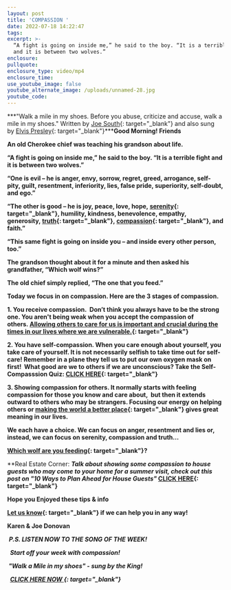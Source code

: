 ```yaml
---
layout: post
title: 'COMPASSION '
date: 2022-07-18 14:22:47
tags:
excerpt: >-
  “A fight is going on inside me,” he said to the boy. “It is a terrible fight
  and it is between two wolves.”
enclosure:
pullquote:
enclosure_type: video/mp4
enclosure_time:
use_youtube_image: false
youtube_alternate_image: /uploads/unnamed-28.jpg
youtube_code:
---
```

***"Walk a mile in my shoes. Before you abuse, criticize and accuse, walk a mile in my shoes." Written by&nbsp;[Joe South](https://t.e2ma.net/click/klrqtg/sbltq1c/o0hcdq){: target="_blank"}&nbsp;and also sung by&nbsp;[Elvis Presley](https://t.e2ma.net/click/klrqtg/sbltq1c/4sicdq){: target="_blank"}*****Good Morning\! Friends**

**An old Cherokee chief was teaching his grandson about life.**

**“A fight is going on inside me,” he said to the boy. “It is a terrible fight and it is between two wolves.”**

**“One is evil – he is anger, envy, sorrow, regret, greed, arrogance, self-pity, guilt, resentment, inferiority, lies, false pride, superiority, self-doubt, and ego.”**

**“The other is good – he is joy, peace, love, hope,&nbsp;[serenity](https://t.e2ma.net/click/klrqtg/sbltq1c/kljcdq){: target="_blank"}, humility, kindness, benevolence, empathy, generosity,&nbsp;[truth](https://t.e2ma.net/click/klrqtg/sbltq1c/0dkcdq){: target="_blank"},&nbsp;[compassion](https://t.e2ma.net/click/klrqtg/sbltq1c/g6kcdq){: target="_blank"}, and faith.”**

**“This same fight is going on inside you – and inside every other person, too.”**

**The grandson thought about it for a minute and then asked his grandfather, “Which wolf wins?”**

**The old chief simply replied, “The one that you feed.”**

**Today we focus in on compassion. Here are the 3 stages of compassion.&nbsp;**

**1\. You receive compassion.&nbsp; Don’t think you always have to be the strong one. You aren't being weak when you accept the compassion of others.&nbsp;[Allowing others to care for us is important and crucial during the times in our lives where we are vulnerable.](https://t.e2ma.net/click/klrqtg/sbltq1c/wylcdq){: target="_blank"}**

**2\. You have self-compassion. When you care enough about yourself, you take care of yourself. It is not necessarily selfish to take time out for self-care\! Remember in a plane they tell us to put our own oxygen mask on first\! &nbsp;What good are we to others if we are unconscious? Take the Self-Compasssion Quiz:&nbsp;[CLICK HERE](https://t.e2ma.net/click/klrqtg/sbltq1c/crmcdq){: target="_blank"}**

**3\. Showing compassion for others. It normally starts with feeling compassion for those you know and care about,&nbsp; but then it extends outward to others who may be strangers. Focusing our energy on helping others or&nbsp;[making the world a better place](https://t.e2ma.net/click/klrqtg/sbltq1c/sjncdq){: target="_blank"}&nbsp;gives great meaning in our lives.**

**We each have a choice. We can focus on anger, resentment and lies or, instead, we can focus on serenity, compassion and truth…**

**[Which wolf are you feeding](https://t.e2ma.net/click/klrqtg/sbltq1c/8bocdq){: target="_blank"}?&nbsp;**

**Real Estate Corner:&nbsp;****Talk about showing some compassion to house guests who may come to your home for a summer visit, check out this post on&nbsp;*"10 Ways to Plan Ahead for House Guests"*&nbsp;[CLICK HERE](https://t.e2ma.net/click/klrqtg/sbltq1c/o4ocdq){: target="_blank"}**

**Hope you Enjoyed these tips & info**

**[Let us know](https://t.e2ma.net/click/klrqtg/sbltq1c/4wpcdq){: target="_blank"}&nbsp;if we can help you in any way\!&nbsp;**

**Karen & Joe Donovan&nbsp;**

&nbsp;***P.S. LISTEN NOW TO THE SONG OF THE WEEK\!***

***&nbsp; Start off your week with compassion\!***

***&nbsp;"Walk a Mile in my shoes" - sung by the King\!***

***&nbsp;&nbsp;[CLICK HERE NOW&nbsp;](https://t.e2ma.net/click/klrqtg/sbltq1c/kpqcdq){: target="_blank"}&nbsp;&nbsp; &nbsp; &nbsp; &nbsp; &nbsp; &nbsp; &nbsp;***
